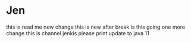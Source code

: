 # Jen
this is read me 
new change
this is new
after break
is this going
one more change
this is channel
jenkis please print
update to java 11
